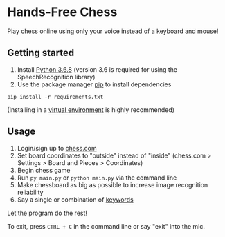 # Hands-Free Chess
Play chess online using only your voice instead of a keyboard and mouse!

## Getting started
1. Install [Python 3.6.8](https://www.python.org/downloads/release/python-368/) (version 3.6 is required for using the SpeechRecognition library)
2. Use the package manager [pip](https://pip.pypa.io/en/stable/) to install dependencies

```pip install -r requirements.txt```

(Installing in a [virtual environment](https://packaging.python.org/guides/installing-using-pip-and-virtual-environments/) is highly recommended)

## Usage
1. Login/sign up to [chess.com](https://www.chess.com)
2. Set board coordinates to "outside" instead of "inside" (chess.com > Settings > Board and Pieces > Coordinates)
3. Begin chess game
4. Run ```py main.py``` or ```python main.py``` via the command line
5. Make chessboard as big as possible to increase image recognition reliability
5. Say a single or combination of [keywords](res/keywords.txt)

Let the program do the rest!

To exit, press ```CTRL + C``` in the command line or say "exit" into the mic.
